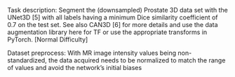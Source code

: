 Task description:
Segment the (downsampled) Prostate 3D data set with the UNet3D [5] with all labels having a minimum
Dice similarity coefficient of 0.7 on the test set. See also CAN3D [6] for more details and use the data
augmentation library here for TF or use the appropriate transforms in PyTorch. [Normal Difficulty]

Dataset preprocess:
With MR image intensity values being non-standardized, the data acquired needs to be normalized to match the range
of values and avoid the network’s initial biases
